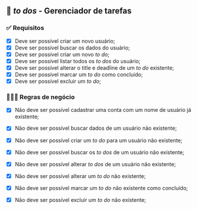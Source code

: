 ## 📃 *to dos* - Gerenciador de tarefas

###  ✅ Requisitos

- [x] Deve ser possível criar um novo usuário;
- [x] Deve ser possível buscar os dados do usuário;
- [x] Deve ser possível criar um novo *to do*;
- [x] Deve ser possível listar todos os *to dos* do usuário;
- [x] Deve ser possível alterar o title e deadline de um *to do* existente;
- [x] Deve ser possível marcar um *to do* como concluído;
- [x] Deve ser possível excluir um *to do*;

### 👩🏽‍💼 Regras de negócio

- [x] Não deve ser possível cadastrar uma conta com um nome de usuário já existente;
- [x] Não deve ser possível buscar dados de um usuário não existente;
- [x] Não deve ser possível criar um *to do* para um usuário não existente;
- [x] Não deve ser possível buscar os *to dos* de um usuário não existente;
- [x] Não deve ser possível alterar *to dos* de um usuário não existente;
- [x] Não deve ser possível alterar um *to do* não existente; 
- [x] Não deve ser possível marcar um *to do* não existente como concluído;
- [x] Não deve ser possível excluir um *to do* não existente;

